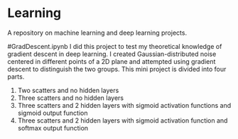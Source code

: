# Learning
A repository on machine learning and deep learning projects.

#GradDescent.ipynb
I did this project to test my theoretical knowledge of gradient descent in deep learning. I created Gaussian-distributed noise centered in different points of a 2D plane and attempted using gradient descent to distinguish the two groups. This mini project is divided into four parts.
1. Two scatters and no hidden layers
2. Three scatters and no hidden layers
3. Three scatters and 2 hidden layers with sigmoid activation functions and sigmoid output function
4. Three scatters and 2 hidden layers with sigmoid activation function and softmax output function

